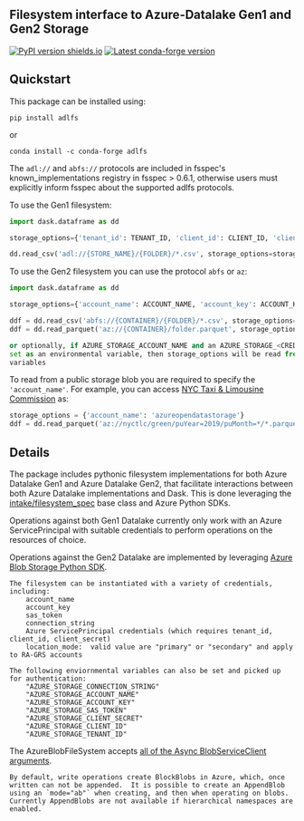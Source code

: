 Filesystem interface to Azure-Datalake Gen1 and Gen2 Storage 
------------------------------------------------------------


[![PyPI version shields.io](https://img.shields.io/pypi/v/adlfs.svg)](https://pypi.python.org/pypi/adlfs/)
[![Latest conda-forge version](https://img.shields.io/conda/vn/conda-forge/adlfs?logo=conda-forge)](https://anaconda.org/conda-forge/aldfs)

Quickstart
----------

This package can be installed using:

`pip install adlfs`

or

`conda install -c conda-forge adlfs`

The `adl://` and `abfs://` protocols are included in fsspec's known_implementations registry 
in fsspec > 0.6.1, otherwise users must explicitly inform fsspec about the supported adlfs protocols.


To use the Gen1 filesystem:

```python
import dask.dataframe as dd

storage_options={'tenant_id': TENANT_ID, 'client_id': CLIENT_ID, 'client_secret': CLIENT_SECRET}

dd.read_csv('adl://{STORE_NAME}/{FOLDER}/*.csv', storage_options=storage_options)
```

To use the Gen2 filesystem you can use the protocol `abfs` or `az`:

```python
import dask.dataframe as dd

storage_options={'account_name': ACCOUNT_NAME, 'account_key': ACCOUNT_KEY}

ddf = dd.read_csv('abfs://{CONTAINER}/{FOLDER}/*.csv', storage_options=storage_options)
ddf = dd.read_parquet('az://{CONTAINER}/folder.parquet', storage_options=storage_options)

or optionally, if AZURE_STORAGE_ACCOUNT_NAME and an AZURE_STORAGE_<CREDENTIAL> is 
set as an environmental variable, then storage_options will be read from the environmental
variables
```

To read from a public storage blob you are required to specify the `'account_name'`.
For example, you can access [NYC Taxi & Limousine Commission](https://azure.microsoft.com/en-us/services/open-datasets/catalog/nyc-taxi-limousine-commission-green-taxi-trip-records/) as:

```python
storage_options = {'account_name': 'azureopendatastorage'}
ddf = dd.read_parquet('az://nyctlc/green/puYear=2019/puMonth=*/*.parquet', storage_options=storage_options)
```


Details
-------
The package includes pythonic filesystem implementations for both 
Azure Datalake Gen1 and Azure Datalake Gen2, that facilitate 
interactions between both Azure Datalake implementations and Dask.  This is done leveraging the 
[intake/filesystem_spec](https://github.com/intake/filesystem_spec/tree/master/fsspec) base class and Azure Python SDKs.

Operations against both Gen1 Datalake currently only work with an Azure ServicePrincipal
with suitable credentials to perform operations on the resources of choice.

Operations against the Gen2 Datalake are implemented by leveraging [Azure Blob Storage Python SDK](https://github.com/Azure/azure-sdk-for-python).

    The filesystem can be instantiated with a variety of credentials, including:
        account_name
        account_key
        sas_token
        connection_string
        Azure ServicePrincipal credentials (which requires tenant_id, client_id, client_secret)
        location_mode:  valid value are "primary" or "secondary" and apply to RA-GRS accounts

    The following enviornmental variables can also be set and picked up for authentication:
        "AZURE_STORAGE_CONNECTION_STRING"
        "AZURE_STORAGE_ACCOUNT_NAME"
        "AZURE_STORAGE_ACCOUNT_KEY"
        "AZURE_STORAGE_SAS_TOKEN"
        "AZURE_STORAGE_CLIENT_SECRET"
        "AZURE_STORAGE_CLIENT_ID"
        "AZURE_STORAGE_TENANT_ID"


The AzureBlobFileSystem accepts [all of the Async BlobServiceClient arguments](https://docs.microsoft.com/en-us/azure/storage/blobs/storage-quickstart-blobs-python).

    By default, write operations create BlockBlobs in Azure, which, once written can not be appended.  It is possible to create an AppendBlob using an `mode="ab"` when creating, and then when operating on blobs.  Currently AppendBlobs are not available if hierarchical namespaces are enabled.
